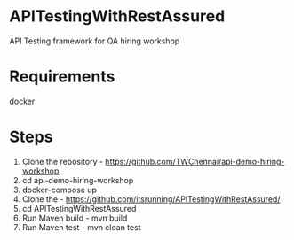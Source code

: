 # APITestingWithRestAssured
API Testing framework for QA hiring workshop

# Requirements 

docker

# Steps 
1. Clone the repository - https://github.com/TWChennai/api-demo-hiring-workshop
2. cd api-demo-hiring-workshop
3. docker-compose up
4. Clone the - https://github.com/itsrunning/APITestingWithRestAssured/
5. cd APITestingWithRestAssured
6. Run Maven build - mvn build
7. Run Maven test - mvn clean test
